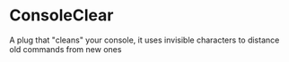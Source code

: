 # ConsoleClear
A plug that "cleans" your console, it uses invisible characters to distance old commands from new ones
